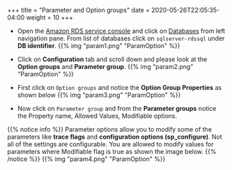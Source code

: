+++
title = "Parameter and Option groups"
date = 2020-05-26T22:05:35-04:00
weight = 10
+++

* Open the [Amazon RDS  service console](https://console.aws.amazon.com/rds/home) and click on [Databases](https://console.aws.amazon.com/rds/home#databases:) from left navigation pane. From list of databases click on `sqlserver-rdssql` under **DB identifier**.
{{% img "param1.png" "ParamOption" %}}

* Click on **Configuration** tab and scroll down and please look at the **Option groups** and **Parameter group**.
{{% img "param2.png" "ParamOption" %}}

* First click on `Option groups` and notice the **Option Group Properties** as shown below
{{% img "param3.png" "ParamOption" %}}

* Now click on `Parameter group` and from the **Parameter groups** notice the Property name, Allowed Values, Modifiable options.

{{% notice info %}} 
Parameter options allow you to modify some of the parameters like **trace flags** and **configuration options (sp_configure)**. Not all of the settings are configurable. You are allowed to modify values for parameters where Modifiable flag is true as shown the image below.
{{% /notice %}}
{{% img "param4.png" "ParamOption" %}}

